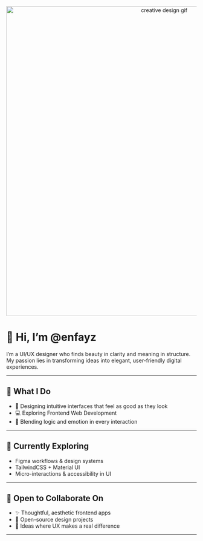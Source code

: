 <div align="center">
  <img src="https://i.postimg.cc/wTRNcqsL/Screenshot-2025-06-19-133534.png" width="820" alt="creative design gif" />
</div>

# 👋 Hi, I’m @enfayz

I’m a UI/UX designer who finds beauty in clarity and meaning in structure.  
My passion lies in transforming ideas into elegant, user-friendly digital experiences.

---

## 🎯 What I Do

- 🎨 Designing intuitive interfaces that feel as good as they look  
- 💻 Exploring Frontend Web Development  
- 🧠 Blending logic and emotion in every interaction

---

## 🌱 Currently Exploring

- Figma workflows & design systems  
- TailwindCSS + Material UI  
- Micro-interactions & accessibility in UI

---

## 🤝 Open to Collaborate On

- ✨ Thoughtful, aesthetic frontend apps  
- 📐 Open-source design projects  
- 🎯 Ideas where UX makes a real difference

---

<!---
enfayz/enfayz is a ✨ special ✨ repository because its `README.md` (this file) appears on your GitHub profile.
You can click the Preview link to take a look at your changes.
--->
